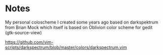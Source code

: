 # Notes

My personal coloscheme I created some years ago based on darkspektrum
from Brian Mock which itself is based on Oblivion color scheme for gedit (gtk-source-view)

https://github.com/vim-scripts/darkspectrum/blob/master/colors/darkspectrum.vim

